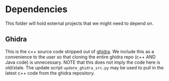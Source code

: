# Dependencies
This folder will hold external projects that we might need to depend on.

## Ghidra
This is the c++ source code stripped out of
[ghidra](https://github.com/NationalSecurityAgency/ghidra). We include this as a
convenience to the user so that cloning the entire ghidra repo (c++ AND Java code) is
unnecessary. NOTE that this does not imply the code here is old/stale. The update script
`update_ghidra_src.py` may be used to pull in the latest c++ code from the ghidra
repository.
